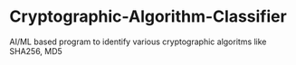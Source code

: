 # Cryptographic-Algorithm-Classifier
AI/ML based program to identify various cryptographic algoritms like SHA256, MD5
